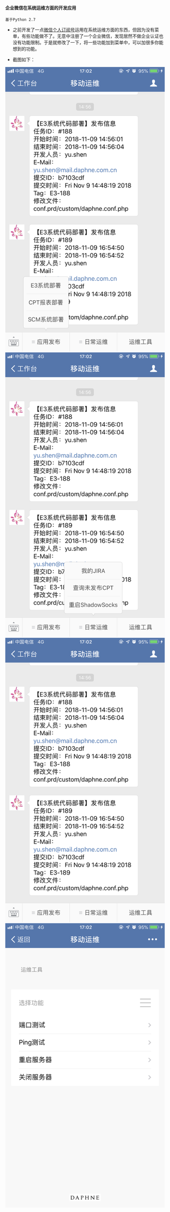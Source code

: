 #### **企业微信在系统运维方面的开发应用**

``` 
基于Python 2.7
```

- 之前开发了一点[微信个人订阅号](https://github.com/dayerong/dcwx)运用在系统运维方面的东西，但因为没有菜单，有些功能做不了。无意中注册了一个企业微信，发现居然不做企业认证也没有功能限制。于是就修改了一下，将一些功能加到菜单中，可以加很多你能想到的功能。


- 截图如下：



![image](https://github.com/dayerong/qywx/blob/master/screenshots/IMG_4565.PNG?raw=true)
![image](https://github.com/dayerong/qywx/blob/master/screenshots/IMG_4566.PNG?raw=true)
![image](https://github.com/dayerong/qywx/blob/master/screenshots/IMG_4567.PNG?raw=true)
![image](https://github.com/dayerong/qywx/blob/master/screenshots/IMG_4568.PNG?raw=true)

